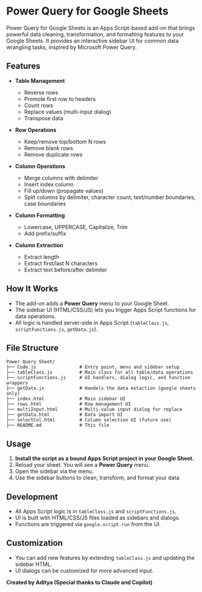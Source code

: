 # Power Query for Google Sheets

Power Query for Google Sheets is an Apps Script-based add-on that brings powerful data cleaning, transformation, and formatting features to your Google Sheets. It provides an interactive sidebar UI for common data wrangling tasks, inspired by Microsoft Power Query.

## Features

- **Table Management**
  - Reverse rows
  - Promote first row to headers
  - Count rows
  - Replace values (multi-input dialog)
  - Transpose data

- **Row Operations**
  - Keep/remove top/bottom N rows
  - Remove blank rows
  - Remove duplicate rows

- **Column Operations**
  - Merge columns with delimiter
  - Insert index column
  - Fill up/down (propagate values)
  - Split columns by delimiter, character count, text/number boundaries, case boundaries

- **Column Formatting**
  - Lowercase, UPPERCASE, Capitalize, Trim
  - Add prefix/suffix

- **Column Extraction**
  - Extract length
  - Extract first/last N characters
  - Extract text before/after delimiter

## How It Works

- The add-on adds a **Power Query** menu to your Google Sheet.
- The sidebar UI (HTML/CSS/JS) lets you trigger Apps Script functions for data operations.
- All logic is handled server-side in Apps Script (`tableClass.js`, `scriptFunctions.js`, `getData.js`).

## File Structure

```
Power Query Sheet/
├── Code.js                # Entry point, menu and sidebar setup
├── tableClass.js          # Main class for all table/data operations
├── scriptFunctions.js     # UI handlers, dialog logic, and function wrappers
├── getData.js             # Handels the data extaction (google sheets only)
├── index.html             # Main sidebar UI
├── rows.html              # Row management UI
├── multiInput.html        # Multi-value input dialog for replace
├── getData.html           # Data import UI
├── selectCol.html         # Column selection UI (future use)
├── README.md              # This file
```

## Usage

1. **Install the script as a bound Apps Script project in your Google Sheet.**
2. Reload your sheet. You will see a **Power Query** menu.
3. Open the sidebar via the menu.
4. Use the sidebar buttons to clean, transform, and format your data.

## Development

- All Apps Script logic is in `tableClass.js` and `scriptFunctions.js`.
- UI is built with HTML/CSS/JS files loaded as sidebars and dialogs.
- Functions are triggered via `google.script.run` from the UI.

## Customization

- You can add new features by extending `tableClass.js` and updating the sidebar HTML.
- UI dialogs can be customized for more advanced input.

**Created by Aditya (Special thanks to Claude and Copilot)**